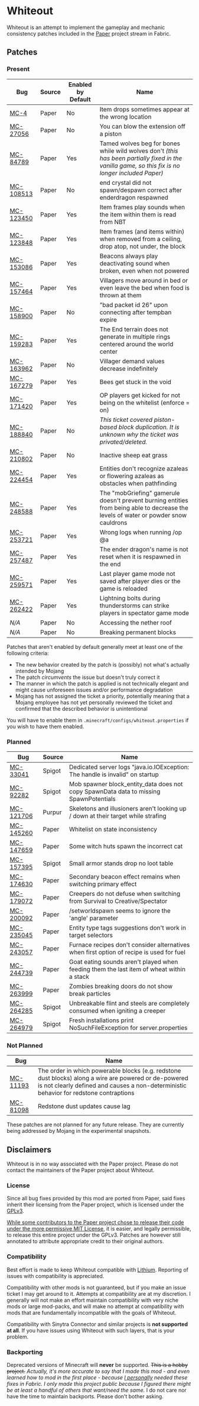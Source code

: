 # Whiteout

Whiteout is an attempt to implement the gameplay and mechanic consistency patches included in the [Paper](https://github.com/PaperMC/Paper) project stream in Fabric.

## Patches

### Present

| Bug                                                   | Source | Enabled by Default | Name                                                                                                                                              |
|-------------------------------------------------------|--------|--------------------|---------------------------------------------------------------------------------------------------------------------------------------------------|
| [MC-4](https://bugs.mojang.com/browse/MC-4)           | Paper  | No                 | Item drops sometimes appear at the wrong location                                                                                                 |
| [MC-27056](https://bugs.mojang.com/browse/MC-27056)   | Paper  | No                 | You can blow the extension off a piston                                                                                                           |
| [MC-84789](https://bugs.mojang.com/browse/MC-84789)   | Paper  | Yes                | Tamed wolves beg for bones while wild wolves don't *(this has been partially fixed in the vanilla game, so this fix is no longer included Paper)* |
| [MC-108513](https://bugs.mojang.com/browse/MC-108513) | Paper  | No                 | end crystal did not spawn/despawn correct after enderdragon respawned                                                                             |
| [MC-123450](https://bugs.mojang.com/browse/MC-123450) | Paper  | Yes                | Item frames play sounds when the item within them is read from NBT                                                                                |
| [MC-123848](https://bugs.mojang.com/browse/MC-123848) | Paper  | Yes                | Item frames (and items within) when removed from a ceiling, drop atop, not under, the block                                                       |
| [MC-153086](https://bugs.mojang.com/browse/MC-153086) | Paper  | Yes                | Beacons always play deactivating sound when broken, even when not powered                                                                         |
| [MC-157464](https://bugs.mojang.com/browse/MC-157464) | Paper  | Yes                | Villagers move around in bed or even leave the bed when food is thrown at them                                                                    |
| [MC-158900](https://bugs.mojang.com/browse/MC-158900) | Paper  | No                 | "bad packet id 26" upon connecting after tempban expire                                                                                           |
| [MC-159283](https://bugs.mojang.com/browse/MC-159283) | Paper  | Yes                | The End terrain does not generate in multiple rings centered around the world center                                                              |
| [MC-163962](https://bugs.mojang.com/browse/MC-163962) | Paper  | No                 | Villager demand values decrease indefinitely                                                                                                      |
| [MC-167279](https://bugs.mojang.com/browse/MC-167279) | Paper  | Yes                | Bees get stuck in the void                                                                                                                        |
| [MC-171420](https://bugs.mojang.com/browse/MC-171420) | Paper  | Yes                | OP players get kicked for not being on the whitelist (enforce = on)                                                                               |
| [MC-188840](https://bugs.mojang.com/browse/MC-188840) | Paper  | No                 | *This ticket covered piston-based block duplication. It is unknown why the ticket was privated/deleted.*                                          |
| [MC-210802](https://bugs.mojang.com/browse/MC-210802) | Paper  | No                 | Inactive sheep eat grass                                                                                                                          |
| [MC-224454](https://bugs.mojang.com/browse/MC-224454) | Paper  | Yes                | Entities don't recognize azaleas or flowering azaleas as obstacles when pathfinding                                                               |
| [MC-248588](https://bugs.mojang.com/browse/MC-248588) | Paper  | Yes                | The "mobGriefing" gamerule doesn't prevent burning entities from being able to decrease the levels of water or powder snow cauldrons              |
| [MC-253721](https://bugs.mojang.com/browse/MC-253721) | Paper  | Yes                | Wrong logs when running /op @a                                                                                                                    |
| [MC-257487](https://bugs.mojang.com/browse/MC-257487) | Paper  | Yes                | The ender dragon's name is not reset when it is respawned in the end                                                                              |
| [MC-259571](https://bugs.mojang.com/browse/MC-259571) | Paper  | Yes                | Last player game mode not saved after player dies or the game is reloaded                                                                         |
| [MC-262422](https://bugs.mojang.com/browse/MC-262422) | Paper  | Yes                | Lightning bolts during thunderstorms can strike players in spectator game mode                                                                    |
| *N/A*                                                 | Paper  | No                 | Accessing the nether roof                                                                                                                         |
| *N/A*                                                 | Paper  | No                 | Breaking permanent blocks                                                                                                                         |

Patches that aren't enabled by default generally meet at least one of the following criteria:

- The new behavior created by the patch is (possibly) not what's actually intended by Mojang
- The patch *circumvents* the issue but doesn't truly correct it
- The manner in which the patch is applied is not technically elegant and might cause unforeseen issues and/or performance degradation
- Mojang has not assigned the ticket a priority, potentially meaning that a Mojang employee has not yet personally reviewed the ticket and confirmed that the described behavior is unintentional

You will have to enable them in `.minecraft/configs/whiteout.properties` if you wish to have them enabled.

### Planned

| Bug                                                   | Source | Name                                                                                     |
|-------------------------------------------------------|--------|------------------------------------------------------------------------------------------|
| [MC-33041](https://bugs.mojang.com/browse/MC-33041)   | Spigot | Dedicated server logs "java.io.IOException: The handle is invalid" on startup            |
| [MC-92282](https://bugs.mojang.com/browse/MC-33041)   | Spigot | Mob spawner block_entity_data does not copy SpawnData data to missing SpawnPotentials    |
| [MC-121706](https://bugs.mojang.com/browse/MC-121706) | Purpur | Skeletons and illusioners aren't looking up / down at their target while strafing        |
| [MC-145260](https://bugs.mojang.com/browse/MC-145260) | Paper  | Whitelist on state inconsistency                                                         |
| [MC-147659](https://bugs.mojang.com/browse/MC-147659) | Paper  | Some witch huts spawn the incorrect cat                                                  |
| [MC-157395](https://bugs.mojang.com/browse/MC-157395) | Spigot | Small armor stands drop no loot table                                                    |
| [MC-174630](https://bugs.mojang.com/browse/MC-174630) | Paper  | Secondary beacon effect remains when switching primary effect                            |
| [MC-179072](https://bugs.mojang.com/browse/MC-179072) | Paper  | Creepers do not defuse when switching from Survival to Creative/Spectator                |
| [MC-200092](https://bugs.mojang.com/browse/MC-200092) | Paper  | /setworldspawn seems to ignore the 'angle' parameter                                     |
| [MC-235045](https://bugs.mojang.com/browse/MC-235045) | Paper  | Entity type tags suggestions don't work in target selectors                              |
| [MC-243057](https://bugs.mojang.com/browse/MC-243057) | Paper  | Furnace recipes don't consider alternatives when first option of recipe is used for fuel |
| [MC-244739](https://bugs.mojang.com/browse/MC-244739) | Paper  | Goat eating sounds aren't played when feeding them the last item of wheat within a stack |
| [MC-263999](https://bugs.mojang.com/browse/MC-263999) | Paper  | Zombies breaking doors do not show break particles                                       |
| [MC-264285](https://bugs.mojang.com/browse/MC-264285) | Spigot | Unbreakable flint and steels are completely consumed when igniting a creeper             |
| [MC-264979](https://bugs.mojang.com/browse/MC-264979) | Spigot | Fresh installations print NoSuchFileException for server.properties                      |

### Not Planned

| Bug                                                   | Name                                                                                                                                                                                            |
|-------------------------------------------------------|-------------------------------------------------------------------------------------------------------------------------------------------------------------------------------------------------|
| [MC-11193](https://bugs.mojang.com/browse/MC-11193)   | The order in which powerable blocks (e.g. redstone dust blocks) along a wire are powered or de-powered is not clearly defined and causes a non-deterministic behavior for redstone contraptions |
| [MC-81098](https://bugs.mojang.com/browse/MC-81098)   | Redstone dust updates cause lag                                                                                                                                                                 |

These patches are not planned for any future release. They are currently being addressed by Mojang in the experimental snapshots.

## Disclaimers

Whiteout is in no way associated with the Paper project. Please do not contact the maintainers of the Paper project about Whiteout.

### License

Since all bug fixes provided by this mod are ported from Paper, said fixes inherit their licensing from the Paper project, which is licensed under the [GPLv3](./LICENSE).

[While some contributors to the Paper project chose to release their code under the more permissive MIT License](https://github.com/PaperMC/Paper/blob/master/LICENSE.md), it is easier, and legally permissible, to release this entire project under the GPLv3. Patches are however still annotated to attribute appropriate credit to their original authors.

### Compatibility

Best effort is made to keep Whiteout compatible with [Lithium](https://github.com/caffeinemc/lithium-fabric). Reporting of issues with compatibility is appreciated.

Compatibility with other mods is not guaranteed, but if you make an issue ticket I may get around to it. Attempts at compatibility are at my discretion. I generally will not make an effort maintain compatibility with very niche mods or large mod-packs, and will make no attempt at compatibility with mods that are fundamentally incompatible with the goals of Whiteout.

Compatibility with Sinytra Connector and similar projects is **not supported at all**. If you have issues using Whiteout with such layers, that is your problem.

### Backporting

Deprecated versions of Minecraft will **never** be supported. ~~This is a hobby project.~~ *Actually, it's more accurate to say that I made this mod - and even learned how to mod in the first place - because <u>I personally</u> needed these fixes in Fabric. I only made this project public because I figured there might be at least a handful of others that want/need the same.* I do not care nor have the time to maintain backports. Please don't bother asking.
